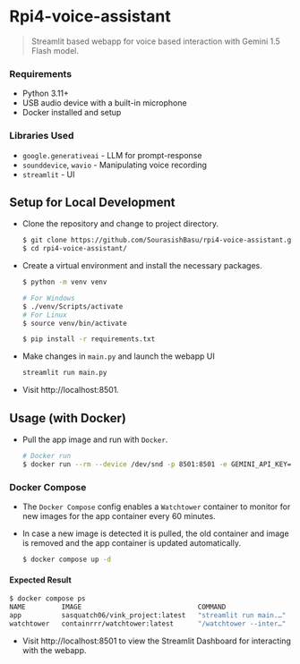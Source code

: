 # Rpi4-voice-assistant
> Streamlit based webapp for voice based interaction with Gemini 1.5 Flash model.

### Requirements

- Python 3.11+
- USB audio device with a built-in microphone
- Docker installed and setup

### Libraries Used
- `google.generativeai` - LLM for prompt-response
- `sounddevice`, `wavio` - Manipulating voice recording
- `streamlit` - UI

## Setup for Local Development

- Clone the repository and change to project directory.
  ```bash
  $ git clone https://github.com/SourasishBasu/rpi4-voice-assistant.git
  $ cd rpi4-voice-assistant/
  ```
- Create a virtual environment and install the necessary packages.
  ```bash
  $ python -m venv venv
  
  # For Windows
  $ ./venv/Scripts/activate
  # For Linux
  $ source venv/bin/activate
  
  $ pip install -r requirements.txt
  ```
- Make changes in `main.py` and launch the webapp UI
  ```bash
  streamlit run main.py
  ```
- Visit http://localhost:8501.

## Usage (with Docker)

- Pull the app image and run with `Docker`.
  ```bash
  # Docker run
  $ docker run --rm --device /dev/snd -p 8501:8501 -e GEMINI_API_KEY=<insert-api-key-here> sasquatch06/vink_project:latest  
  ```

### Docker Compose

- The `Docker Compose` config enables a `Watchtower` container to monitor for new images for the app container every 60 minutes.
- In case a new image is detected it is pulled, the old container and image is removed and the app container is updated automatically.

  ```bash
  $ docker compose up -d
  ```

#### Expected Result

  ```bash
  $ docker compose ps
  NAME         IMAGE                             COMMAND                  SERVICE      CREATED          STATUS                            PORTS
  app          sasquatch06/vink_project:latest   "streamlit run main.…"   app          14 seconds ago   Up 4 seconds (health: starting)   0.0.0.0:8501->8501/tcp, :::8501->8501/tcp
  watchtower   containrrr/watchtower:latest      "/watchtower --inter…"   watchtower   14 seconds ago   Up 5 seconds (health: starting)   8080/tcp
  ```

- Visit http://localhost:8501 to view the Streamlit Dashboard for interacting with the webapp.

